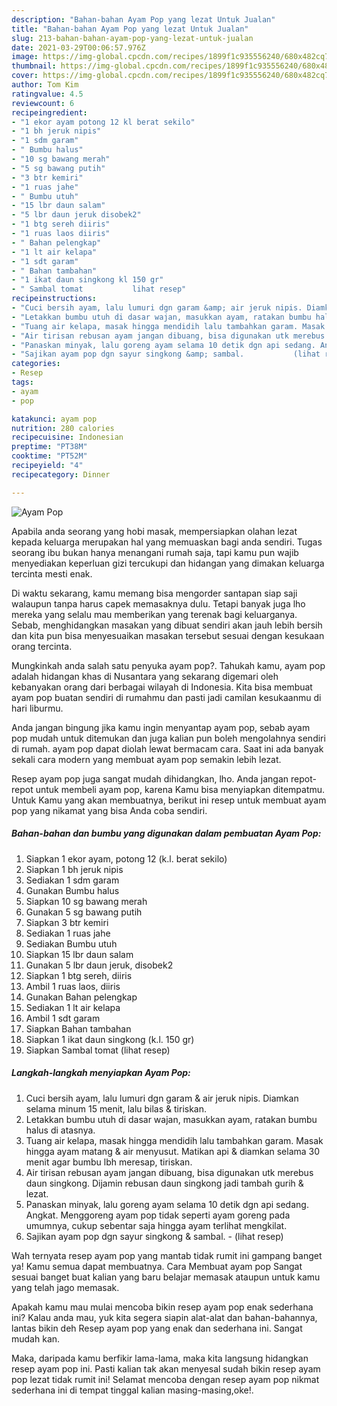 ```yaml
---
description: "Bahan-bahan Ayam Pop yang lezat Untuk Jualan"
title: "Bahan-bahan Ayam Pop yang lezat Untuk Jualan"
slug: 213-bahan-bahan-ayam-pop-yang-lezat-untuk-jualan
date: 2021-03-29T00:06:57.976Z
image: https://img-global.cpcdn.com/recipes/1899f1c935556240/680x482cq70/ayam-pop-foto-resep-utama.jpg
thumbnail: https://img-global.cpcdn.com/recipes/1899f1c935556240/680x482cq70/ayam-pop-foto-resep-utama.jpg
cover: https://img-global.cpcdn.com/recipes/1899f1c935556240/680x482cq70/ayam-pop-foto-resep-utama.jpg
author: Tom Kim
ratingvalue: 4.5
reviewcount: 6
recipeingredient:
- "1 ekor ayam potong 12 kl berat sekilo"
- "1 bh jeruk nipis"
- "1 sdm garam"
- " Bumbu halus"
- "10 sg bawang merah"
- "5 sg bawang putih"
- "3 btr kemiri"
- "1 ruas jahe"
- " Bumbu utuh"
- "15 lbr daun salam"
- "5 lbr daun jeruk disobek2"
- "1 btg sereh diiris"
- "1 ruas laos diiris"
- " Bahan pelengkap"
- "1 lt air kelapa"
- "1 sdt garam"
- " Bahan tambahan"
- "1 ikat daun singkong kl 150 gr"
- " Sambal tomat           lihat resep"
recipeinstructions:
- "Cuci bersih ayam, lalu lumuri dgn garam &amp; air jeruk nipis. Diamkan selama minum 15 menit, lalu bilas &amp; tiriskan."
- "Letakkan bumbu utuh di dasar wajan, masukkan ayam, ratakan bumbu halus di atasnya."
- "Tuang air kelapa, masak hingga mendidih lalu tambahkan garam. Masak hingga ayam matang &amp; air menyusut. Matikan api &amp; diamkan selama 30 menit agar bumbu lbh meresap, tiriskan."
- "Air tirisan rebusan ayam jangan dibuang, bisa digunakan utk merebus daun singkong. Dijamin rebusan daun singkong jadi tambah gurih &amp; lezat."
- "Panaskan minyak, lalu goreng ayam selama 10 detik dgn api sedang. Angkat. Menggoreng ayam pop tidak seperti ayam goreng pada umumnya, cukup sebentar saja hingga ayam terlihat mengkilat."
- "Sajikan ayam pop dgn sayur singkong &amp; sambal.           (lihat resep)"
categories:
- Resep
tags:
- ayam
- pop

katakunci: ayam pop 
nutrition: 280 calories
recipecuisine: Indonesian
preptime: "PT38M"
cooktime: "PT52M"
recipeyield: "4"
recipecategory: Dinner

---
```



![Ayam Pop](https://img-global.cpcdn.com/recipes/1899f1c935556240/680x482cq70/ayam-pop-foto-resep-utama.jpg)

Apabila anda seorang yang hobi masak, mempersiapkan olahan lezat kepada keluarga merupakan hal yang memuaskan bagi anda sendiri. Tugas seorang ibu bukan hanya menangani rumah saja, tapi kamu pun wajib menyediakan keperluan gizi tercukupi dan hidangan yang dimakan keluarga tercinta mesti enak.

Di waktu  sekarang, kamu memang bisa mengorder santapan siap saji walaupun tanpa harus capek memasaknya dulu. Tetapi banyak juga lho mereka yang selalu mau memberikan yang terenak bagi keluarganya. Sebab, menghidangkan masakan yang dibuat sendiri akan jauh lebih bersih dan kita pun bisa menyesuaikan masakan tersebut sesuai dengan kesukaan orang tercinta. 



Mungkinkah anda salah satu penyuka ayam pop?. Tahukah kamu, ayam pop adalah hidangan khas di Nusantara yang sekarang digemari oleh kebanyakan orang dari berbagai wilayah di Indonesia. Kita bisa membuat ayam pop buatan sendiri di rumahmu dan pasti jadi camilan kesukaanmu di hari liburmu.

Anda jangan bingung jika kamu ingin menyantap ayam pop, sebab ayam pop mudah untuk ditemukan dan juga kalian pun boleh mengolahnya sendiri di rumah. ayam pop dapat diolah lewat bermacam cara. Saat ini ada banyak sekali cara modern yang membuat ayam pop semakin lebih lezat.

Resep ayam pop juga sangat mudah dihidangkan, lho. Anda jangan repot-repot untuk membeli ayam pop, karena Kamu bisa menyiapkan ditempatmu. Untuk Kamu yang akan membuatnya, berikut ini resep untuk membuat ayam pop yang nikamat yang bisa Anda coba sendiri.

<!--inarticleads1-->

##### Bahan-bahan dan bumbu yang digunakan dalam pembuatan Ayam Pop:

1. Siapkan 1 ekor ayam, potong 12 (k.l. berat sekilo)
1. Siapkan 1 bh jeruk nipis
1. Sediakan 1 sdm garam
1. Gunakan  Bumbu halus
1. Siapkan 10 sg bawang merah
1. Gunakan 5 sg bawang putih
1. Siapkan 3 btr kemiri
1. Sediakan 1 ruas jahe
1. Sediakan  Bumbu utuh
1. Siapkan 15 lbr daun salam
1. Gunakan 5 lbr daun jeruk, disobek2
1. Siapkan 1 btg sereh, diiris
1. Ambil 1 ruas laos, diiris
1. Gunakan  Bahan pelengkap
1. Sediakan 1 lt air kelapa
1. Ambil 1 sdt garam
1. Siapkan  Bahan tambahan
1. Siapkan 1 ikat daun singkong (k.l. 150 gr)
1. Siapkan  Sambal tomat           (lihat resep)




<!--inarticleads2-->

##### Langkah-langkah menyiapkan Ayam Pop:

1. Cuci bersih ayam, lalu lumuri dgn garam &amp; air jeruk nipis. Diamkan selama minum 15 menit, lalu bilas &amp; tiriskan.
1. Letakkan bumbu utuh di dasar wajan, masukkan ayam, ratakan bumbu halus di atasnya.
1. Tuang air kelapa, masak hingga mendidih lalu tambahkan garam. Masak hingga ayam matang &amp; air menyusut. Matikan api &amp; diamkan selama 30 menit agar bumbu lbh meresap, tiriskan.
1. Air tirisan rebusan ayam jangan dibuang, bisa digunakan utk merebus daun singkong. Dijamin rebusan daun singkong jadi tambah gurih &amp; lezat.
1. Panaskan minyak, lalu goreng ayam selama 10 detik dgn api sedang. Angkat. Menggoreng ayam pop tidak seperti ayam goreng pada umumnya, cukup sebentar saja hingga ayam terlihat mengkilat.
1. Sajikan ayam pop dgn sayur singkong &amp; sambal. -           (lihat resep)




Wah ternyata resep ayam pop yang mantab tidak rumit ini gampang banget ya! Kamu semua dapat membuatnya. Cara Membuat ayam pop Sangat sesuai banget buat kalian yang baru belajar memasak ataupun untuk kamu yang telah jago memasak.

Apakah kamu mau mulai mencoba bikin resep ayam pop enak sederhana ini? Kalau anda mau, yuk kita segera siapin alat-alat dan bahan-bahannya, lantas bikin deh Resep ayam pop yang enak dan sederhana ini. Sangat mudah kan. 

Maka, daripada kamu berfikir lama-lama, maka kita langsung hidangkan resep ayam pop ini. Pasti kalian tak akan menyesal sudah bikin resep ayam pop lezat tidak rumit ini! Selamat mencoba dengan resep ayam pop nikmat sederhana ini di tempat tinggal kalian masing-masing,oke!.

